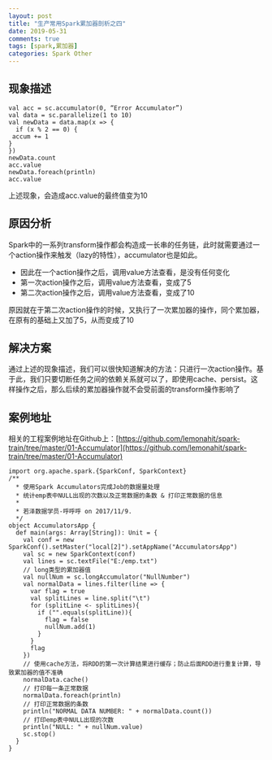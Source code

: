 ```yaml
---
layout: post
title: "生产常用Spark累加器剖析之四"
date: 2019-05-31
comments: true
tags: [spark,累加器]
categories: Spark Other
---
```

## 现象描述

```
val acc = sc.accumulator(0, “Error Accumulator”)
val data = sc.parallelize(1 to 10)
val newData = data.map(x => {
  if (x % 2 == 0) {
 accum += 1
}
})
newData.count
acc.value
newData.foreach(println)
acc.value
```

上述现象，会造成acc.value的最终值变为10

<!--more--> 

## 原因分析

Spark中的一系列transform操作都会构造成一长串的任务链，此时就需要通过一个action操作来触发（lazy的特性），accumulator也是如此。

- 因此在一个action操作之后，调用value方法查看，是没有任何变化
- 第一次action操作之后，调用value方法查看，变成了5
- 第二次action操作之后，调用value方法查看，变成了10

原因就在于第二次action操作的时候，又执行了一次累加器的操作，同个累加器，在原有的基础上又加了5，从而变成了10

## 解决方案

通过上述的现象描述，我们可以很快知道解决的方法：只进行一次action操作。基于此，我们只要切断任务之间的依赖关系就可以了，即使用cache、persist。这样操作之后，那么后续的累加器操作就不会受前面的transform操作影响了

## 案例地址

相关的工程案例地址在Github上：[https://github.com/lemonahit/spark-train/tree/master/01-Accumulator](https://github.com/lemonahit/spark-train/tree/master/01-Accumulator)

```
import org.apache.spark.{SparkConf, SparkContext}
/**
  * 使用Spark Accumulators完成Job的数据量处理
  * 统计emp表中NULL出现的次数以及正常数据的条数 & 打印正常数据的信息
  *
  * 若泽数据学员-呼呼呼 on 2017/11/9.
  */
object AccumulatorsApp {
  def main(args: Array[String]): Unit = {
    val conf = new SparkConf().setMaster("local[2]").setAppName("AccumulatorsApp")
    val sc = new SparkContext(conf)
    val lines = sc.textFile("E:/emp.txt")
    // long类型的累加器值
    val nullNum = sc.longAccumulator("NullNumber")
    val normalData = lines.filter(line => {
      var flag = true
      val splitLines = line.split("\t")
      for (splitLine <- splitLines){
        if ("".equals(splitLine)){
          flag = false
          nullNum.add(1)
        }
      }
      flag
    })
    // 使用cache方法，将RDD的第一次计算结果进行缓存；防止后面RDD进行重复计算，导致累加器的值不准确
    normalData.cache()
    // 打印每一条正常数据
    normalData.foreach(println)
    // 打印正常数据的条数
    println("NORMAL DATA NUMBER: " + normalData.count())
    // 打印emp表中NULL出现的次数
    println("NULL: " + nullNum.value)
    sc.stop()
  }
}
```